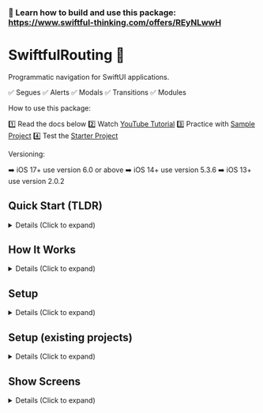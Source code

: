 ### 🚀 Learn how to build and use this package: https://www.swiftful-thinking.com/offers/REyNLwwH


# SwiftfulRouting 🤙

Programmatic navigation for SwiftUI applications.

✅ Segues
✅ Alerts
✅ Modals
✅ Transitions
✅ Modules

How to use this package:

1️⃣ Read the docs below
2️⃣ Watch [YouTube Tutorial](https://www.youtube.com/watch?v=zKfhv-Yds4g&list=PLwvDm4VfkdphPRGbtiY-X3IZsUXFi6595&index=6)
3️⃣ Practice with [Sample Project](https://github.com/SwiftfulThinking/SwiftfulRoutingExample)
4️⃣ Test the [Starter Project](https://github.com/SwiftfulThinking/SwiftfulStarterProject)


Versioning:

➡️ iOS 17+ use version 6.0 or above
➡️ iOS 14+ use version 5.3.6
➡️ iOS 13+ use version 2.0.2

## Quick Start (TLDR)

<details>
<summary> Details (Click to expand) </summary>
<br>

Use a `RouterView` to replace `NavigationStack` in your SwiftUI code.

```swift
// Before SwiftfulRouting
NavigationStack {
  MyView()
    .navigationDestination()
    .sheet()
    .fullScreenCover()
    .alert()
}

// With SwiftfulRouting
RouterView { _ in
  MyView()
}
```

Use a `router` to perform actions.

```swift
struct MyView: View {
    
    @Environment(\.router) var router
    
    var body: some View {
        Text("Hello, world!")
            .onTapGesture {
                router.showScreen { _ in 
                    AnotherView()
                }
            }
    }
}
```

All available methods in `router` are in `AnyRouter.swift`. Examples:

```swift
router.showScreen...
router.showAlert...
router.showModal...
router.showTransition...
router.showModule...
router.dismissScreen...
router.dismissAlert...
router.dismissModal...
router.dismissTransition...
router.dismissModule...
```

</details>


## How It Works

<details>
<summary> Details (Click to expand) </summary>
<br>

As you segue to a new screen, the framework adds a set view modifiers to the root of the destination View that will support all potential navigation routes. This allows declarative code to behave as programmatic code, since the view modifiers are connected in advance. Screen destinations are erased to generic types, allowing the developer to determine the destination at the time of execution. 


Version 6.0 adds many new features to the framework by implementing an internal `RouterViewModel` across the screen heirarchy that allows and screen's `router` to perform actions that affect the entire heirarchy. The technical solution was to introduce `[AnyDestinationStack]` which is a single array that holds bindings for all active segues in the heirarchy. 

```
// Example of what an [AnyDestinationStack] might look like:

 [
    [.fullScreenCover]
    [.push, .push, .push, .push]
    [.sheet]
    []
 ]
```

In addition to adding a `router` to the Environment, every segue immedaitely returns a `router` in the View's closure. This allows the developer to have access to the screen's routing methods before the screen is created. Leave fully decouples routing logic from the View layer and is perfect for more complex app architectures, such as MVVM or VIPER.

```swift
RouterView { router in
  MyView(router: router)
}
```

</details>

## Setup

<details>
<summary> Details (Click to expand) </summary>
<br>
Add the package to your Xcode project.

```
https://github.com/SwiftfulThinking/SwiftfulRouting.git
```

Import the package.

```swift
import SwiftfulRouting
```

Add a `RouterView` at the top of your view heirarchy. A `RouterView` will embed your view into a NavigationStack and add modifiers to support all potential segues. This would **replace** an existing `NavigationStack` in your code.

Use a `RouterView` to replace `NavigationStack` in your SwiftUI code.

```swift
// Before SwiftfulRouting
NavigationStack {
  MyView()
    .navigationDestination()
    .sheet()
    .fullScreenCover()
    .alert()
}

// With SwiftfulRouting
RouterView { _ in
  MyView()
}
```

All child views have access to a `Router` in the `Environment`.

```swift
@Environment(\.router) var router
    
var body: some View {
     Text("Hello, world!")
          .onTapGesture {
               router.showScreen(.push) { _ in
                    Text("Another screen!")
               }
          }
     }
}
```

Instead of relying on the `Environment`, you can also pass the `router` directly into the child views.

```swift
RouterView { router in
    MyView(router: router)
}
```

You can also use the returned `router` directly. A new `router` is created and added to the view heirarchy after each segue and are therefore unique to each screen. In the below example, the tap gesture on "View3" could call `dismissScreen()` from `router2` or `router3`, which would have different behaviors. This is done on purpose and is further explained in the docs below!

```swift
RouterView { router1 in
    Text("View 1")
        .onTapGesture {
            router1.showScreen(.push) { router2 in
                Text("View 2")
                    .onTapGesture {
                        router2.showScreen(.push) { router3 in
                            Text("View3")
                                .onTapGesture {
                                    router3.dismissScreen() // Dismiss View3
                                    router2.dismissScreen() // Dismiss View2 and View 3
                                }
                        }
                    }
               }
          }
}
```

Refer to [AnyRouter.swift](https://github.com/SwiftfulThinking/SwiftfulRouting/blob/main/Sources/SwiftfulRouting/Core/AnyRouter.swift) to see all accessible methods.

</details>

## Setup (existing projects) 

<details>
<summary> Details (Click to expand) </summary>
<br>
    
In order to enter the framework's view heirarchy, you must wrap your content in a `RouterView`, which will add a `NavigationStack` by default.

Most apps should replace their existing `NavigationStack` with a `RouterView`, however, if you cannot remove it, you can add a `RouterView` but initialize it without a `NavigationStack`.

The framework uses the native SwiftUI navigation bar, so all related modifiers will still work.

```swift
RouterView(addNavigationView: false) { router in
   MyView()
        .navigationBarHidden(true)
        .toolbar {
        }
}
```

</details>

## Show Screens

<details>
<summary> Details (Click to expand) </summary>
<br>

Router supports all native SwiftUI segues.

```swift
// Navigation destination
router.showScreen(.push) { _ in
     Text("View2")
}

// Sheet
router.showScreen(.sheet) { _ in
     Text("View2")
}

// FullScreenCover
router.showScreen(.fullScreenCover) { _ in
     Text("View2")
}
```

Segue methods also accept `AnyDestination` as a convenience.

```swift
let screen = AnyDestination(segue: .push, destination: { router in
    Text("Hello, world!")
})
                                    
router.showScreen(screen)
```

Segue to multiple screens at once. This will immediately trigger each screen in order, ending with the last screen displayed.

```swift
let screen1 = AnyDestination(segue: .push, destination: { router in
    Text("Hello, world!")
})
let screen2 = AnyDestination(segue: .sheet, destination: { router in
    Text("Another screen!")
})
let screen3 = AnyDestination(segue: .push, destination: { router in
    Text("Third screen!")
})
                                    
router.showScreens(destinations: [screen1, screen2, screen3])
```

Use `.sheetConfig()` or `.fullScreenCoverConfig()` to for resizable sheets and backgrounds in new Environments.

```swift
let config = ResizableSheetConfig(
    detents: [.medium, .large],
    dragIndicator: .visible
)

router.showScreen(.sheetConfig(config: config)) { _ in
    Text("Screen2")
}
```

```swift
let config = FullScreenCoverConfig(
    background: .clear
)
            
router.showScreen(.fullScreenCoverConfig(config: config)) { _ in
    Text("Screen2")
}
```

All segues have an `onDismiss` method.

```swift
router.showScreen(.push, onDismiss: {
     // dismiss action
}, destination: { _ in
     Text("Hello, world!")
})
```

Fully customize each segue!

```swift
let screen = AnyDestination(
    id: "profile_screen", // id of screen (used for analytics)
    segue: .fullScreenCover, // segue option
    location: .insert, // where to add screen within the view heirarchy
    animates: true, // animate the segue
    transitionBehavior: .keepPrevious, // transition behavior (only relevant for showTransition methods)
    onDismiss: {
        // Do something when screen dismisses
    },
    destination: { _ in
        Text("ProfileView")
    }
)
```

Additional convenience methods:

```swift
router.showSafari {
     URL(string: "https://www.apple.com")
}
```


## Dismiss Screens

<details>
<summary> Details (Click to expand) </summary>
<br>

Dismiss one screen.

```swift
router.dismissScreen()
```

You can also use the native SwiftUI method. 

```swift
@Environment(\.dismiss) var dismiss
```

Dismiss screen at id.

```swift
router.dismissScreen(id: "x")
```

Dismiss screens back to, but not including, id.

```swift
router.dismissScreen(upToScreenId: "x")
```

Dismiss a specific number of screens.

```swift
router.dismissScreens(count: 2)
```

Dismiss all .push segues on the NavigationStack of the current screen.

```swift
router.dismissPushStack()
```

Dismiss screen environment (ie. the closest .sheet or .fullScreenCover to this screen).

```swift
router.dismissEnvironment()
```

Dismiss the last screen in the screen heirarchy.

```swift
router.dismissLastScreen()
```

Dismiss the last push stack in the screen heirarchy.

```swift
router.dismissLastPushStack()
```

Dismiss the last environment in the screen heirarchy.

```swift
router.dismissLastEnvironment()
```

Dismiss all screens in the screen heirarchy.

```swift
router.dismissLastEnvironment()
```

## Screen Queue

<details>
<summary> Details (Click to expand) </summary>
<br>

Add screens to a queue to navigate to them later!

```swift
router.addScreenToQueue(destination: screen1)
router.addScreensToQueue(destinations: [screen1, screen2, screen3])
```

Trigger segue to the first screen in queue, if available.

```swift
// Show next screen if available
router.showNextScreen()

// show next screen, otherwise, throw error
do {
    try router.tryShowNextScreen()
} catch {
    // Do something else
}
```

Remove screens from the queue.

```swift
router.removeScreenFromQueue(id: "x")
router.removeScreensFromQueue(ids: ["x", "y"])
router.removeAllScreensFromQueue()
```

For example, an onboarding flow might have a variable number of screens depending on the user's responses. As the user progresses, add screens to the queue and then the logic within each screen is "try to go to next screen (if available) otherwise dismiss onboarding"

Additional convenience methods:

```swift
// Segue to a the next screen in the queue (if available) otherwise dismiss the screen.
router.showNextScreenOrDismissScreen()

// Segue to a the next screen in the queue (if available) otherwise dismiss environment.
router.showNextScreenOrDismissEnvironment()

// Segue to a the next screen in the queue (if available) otherwise dismiss push stack.
router.showNextScreenOrDismissPushStack()
```

</details>


## Show Alerts

<details>
<summary> Details (Click to expand) </summary>
<br>

Router supports all native SwiftUI alerts.

```swift
// Alert
router.showAlert(.alert, title: "Title goes here", subtitle: "Subtitle goes here!") {
     Button("OK") {

     }
     Button("Cancel") {
                        
     }
}

// Confirmation Dialog
router.showAlert(.confirmationDialog, title: "Title goes here", subtitle: "Subtitle goes here!") {
     Button("A") {
                        
     }
     Button("B") {
                        
     }
     Button("C") {
                        
     }
}
```

Alert methods also accept `AnyAlert` as a convenience.

```swift
let alert = AnyAlert(
    style: .alert,
    location: .currentScreen,
    title: "Title",
    subtitle: nil
)
router.showAlert(alert: alert)
```

Dismiss the alert.

```swift
router.dismissAlert()
router.dismissAllAlerts()
```

Additional convenience methods.

```swift
router.showBasicAlert(text: "Error")
```

</details>

## Show Modals

<details>
<summary> Details (Click to expand) </summary>
<br>

Modals appear on top of the current screen. Router supports an **infinite** number of **simultaneous** modals.

```swift
router.showModal {
    MyModal()
        .frame(width: 300, height: 300)
}
```

Fully customize modal's display.

```swift
router.showModal(
    id: "modal_1", // Id for modal
    transition: .move(edge: .bottom), // AnyTransition
    animation: .smooth, // transition animation
    alignment: .center, // Alignment within screen
    backgroundColor: Color.black.opacity(0.1), // Color behind modal
    backgroundEffect: BackgroundEffect(effect: UIBlurEffect(style: .systemMaterialDark), intensity: 0.1), // Blur effect behind modal
    dismissOnBackgroundTap: true, // Add dismiss tap gesture on background layer
    ignoreSafeArea: true, // Modal will safe area
    onDismiss: {
        // Do something when modal is dismissed
    },
    destination: {
        MyModal()
    }
)
```

Modal methods also accept `AnyModal` as a convenience.

```
let modal = AnyModal {
    MyModal()
}

router.showModal(modal: modal)
```

Trigger multiple modals at the same time.

```swift
router.showModals(modals: [modal1, modal2])
```

Dismiss the last modal displayed.

```swift
router.dismissModal()
```

Dismiss modal by id.

```swift
router.dismissModal(id: "modal_1")
```

Dismiss modals above, but not including, id.

```swift
router.dismissModals(upToModalId: "modal_1")
```

Dismiss specific number of modals.

```swift
router.dismissModals(count: 2)
```

Dismiss all modals.

```swift
router.dismissAllModals()
```

Additional convenience methods:

```swift
router.showBasicModal {
     Rectangle()
        .frame(width: 200, height: 200)
}
```

```swift
router.showBottomModal {
     Rectangle()
        .frame(width: 200, height: 200)
}
```

</details>

## Show Transitions

<details>
<summary> Details (Click to expand) </summary>
<br>

Transitions change the current screen WITHOUT performing a full segue.

Transitions are NOT segues!

Transitions are similar to using an "if-else" statement to switch between views.

```swift
router.showTransition { router in
    MyView()
}
```

**Important:** When showing a new screen via `showScreen` there is a parameter `transitionBehavior`. This will determine the UI behavior of any `showTransition` on the resulting screen.

Set `transitionBehavior` to `.keepPrevious` to keep previous screens in memory. This will transition new screens ON TOP of each other.

Set `transitionBehavior` to `.removePrevious` to remove previous screens from memory. This will transition a new screen on, while transitioning the old screen off.

```swift
router.showScreen(transitionBehavior: .removePrevious) { _ in
    MyView()
}
```

Transition methods also accept `AnyTransitionDestination` as a convenience.

```swift
let screen = AnyTransitionDestination { _ in
    MyView()
}

router.showTransition(transition: screen)
```

Add multiple transitions on the screen and display the last one on top.

```swift
router.showTransitions(transitions: [screen1, screen2, screen3])
```

Fully customize transition's display.

```swift
let transition = AnyTransitionDestination(
    id: "transition_1", // Id for the screen
    transition: .trailing, // Transition edge
    allowsSwipeBack: true, // Add a swipe back gesture to the screen's edge
    onDismiss: {
        // Do something when transition dismisses
    },
    destination: { router in
        MyView()
    }
)
```

Dismiss the last transition displayed.

```swift
router.dismissTransition()
```

Dismiss transition by id.

```swift
router.dismissTransition(id: "transition_1")
```

Dismiss transitions above, but not including, id.

```swift
router.dismissTransitions(upToId: "transition_1")
```

Dismiss specific number of transitions.

```swift
router.dismissTransitions(count: 2)
```

Dismiss all transitions.

```swift
router.dismissAllTransitions()
```

Additional convenience methods:

```swift
// Dismiss transition (if there is one) otherwise dismiss screen.
router.dismissTransitionOrDismissScreen()
```

</details>

## Transition Queue

<details>
<summary> Details (Click to expand) </summary>
<br>

Add transitions to a queue to trigger them later!

```swift
router.addTransitionToQueue(transition: screen1)
router.addTransitionsToQueue(transitions: [screen1, screen2, screen3])
```

Trigger transition to the first in queue, if available.

```swift
// Show next transition if available
router.showNextTransition()

// show next transition, otherwise, throw error
do {
    try router.tryShowNextTransition()
} catch {
    // Do something else
}
```

Remove transitinos from the queue.

```swift
router.removeTransitionFromQueue(id: "x")
router.removeTransitionsFromQueue(ids: ["x", "y"])
router.removeAllTransitionsFromQueue()
```

For example, an onboarding flow might have a variable number of screens depending on the user's responses. As the user progresses, add screens to the queue and then the logic within each screen is "try to go to next screen (if available) otherwise dismiss onboarding"

Additional convenience methods:

```swift
// Trigger next transition or trigger next screen or dismiss screen.
router.showNextTransitionOrNextScreenOrDismissScreen()
```

</details>

## Show Modules

<details>
<summary> Details (Click to expand) </summary>
<br>

Modules swap the ENTIRE view heirarchy and replace the existing `RouterView` with a new one.

```swift
router.showModule { router in
    MyView()
}
```

**Important:** Module support is NOT automatically included within `RouterView`. You must enable it by setting `addModuleSupport` to `true`. This is done on purpose, in case there are multiple `RouterView` in the same heirarchy.

```swift
router.showScreen(addModuleSupport: true) { _ in
    MyView()
}
```

Module methods also accept `AnyTransitionDestination` as a convenience.

```swift
let screen = AnyTransitionDestination { _ in
    MyView()
}

router.showModule(module: screen)
```

The user's last module is saved in UserDefaults and can be used to restore the app's state across sessions.

```swift
@State private var lastModuleId = UserDefaults.lastModuleId

var body: some Scene {
    WindowGroup {
        if lastModuleId == "onboarding" {
            RouterView(id: "onboarding", addModuleSupport: true) { router in
                OnboardingView()
            }
        } else {
            RouterView(id: "home", addModuleSupport: true) { router in
                HomeView()
            }
        }
    }
}
```

Add multiple modules to the heirarchy and display the last one.

```swift
router.showModules(modules: [module1, module2, module3])
```

Fully customize module's display.

```swift
let module = AnyTransitionDestination(
    id: "module_1", // Id for the screen
    transition: .trailing, // Transition edge
    allowsSwipeBack: true, // Add a swipe back gesture to the screen's edge
    onDismiss: {
        // Do something when transition dismisses
    },
    destination: { router in
        MyView()
    }
)
```

**Note:** You can dismiss modules, although it is easier to use `showModule` to display the previous module again. 

Dismiss the last module displayed.

```swift
router.dismissModule()
```

Dismiss module by id.

```swift
router.dismissModule(id: "module_1")
```

Dismiss modules above, but not including, id.

```swift
router.dismissModules(upToId: "module_1")
```

Dismiss specific number of modules.

```swift
router.dismissModules(count: 2)
```

Dismiss all modules.

```swift
router.dismissAllModules()
```

</details>

## Logging, analytics & debugging

<details>
<summary> Details (Click to expand) </summary>
<br>

Built-in logging that can be used for debugging and analytics.

```swift
// Set log level using internal logger:

SwiftfulRoutingLogger.enableLogging(level: .analytic, printParameters: true)
```

Add your own implementation to handle unique events in your app.
```swift
struct MyLogger: RoutingLogger {
    
    func trackEvent(event: any RoutingLogEvent) {
        let name = event.eventName
        let params = event.parameters
        
        switch event.type {
        case .info:
            break
        case .analytic:
            break
        case .warning:
            break
        case .severe:
            break
        }
    }
}

SwiftfulRoutingLogger.enableLogging(logger: MyLogger())
```        

Or use [SwiftfulLogging](https://github.com/SwiftfulThinking/SwiftfulLogging) directly.

```swift
let logManager = LogManager(services: [
    ConsoleService(printParameters: true),
    FirebaseCrashlyticsService(),
    MixpanelService()
])

SwiftfulRoutingLogger.enableLogging(logger: logManager)
```

Additional values to look into the underlying view heirarchy. 

```swift

// Active screen stacks in the heirarchy
router.activeScreens

// Active screen queue
router.activeScreenQueue

// Has at least 1 screen in queue
router.hasScreenInQueue

// Active alert
router.activeAlert

// Has alert displayed
router.hasActiveAlert

// Active modals on screen
router.activeModals

// Has at least 1 modal displayed
router.hasActiveModal

// Active transitions on screen
router.activeTransitions

// Has at least 1 active transtion
router.hasActiveTransition

// Active transition queue
router.activeTransitionQueue

// Has at least 1 transition in queue
router.hasTransitionInQueue

// Active modules
router.activeModules
```

</details>

## Contribute

<details>
<summary> Details (Click to expand) </summary>
<br>

Community contributions are encouraged! Please ensure that your code adheres to the project's existing coding style and structure. Most new features are likely to be derivatives of existing features, so many of the existing ViewModifiers and Bindings should be reused.

- [Open an issue](https://github.com/SwiftfulThinking/SwiftfulRouting/issues) for issues with the existing codebase.
- [Open a discussion](https://github.com/SwiftfulThinking/SwiftfulRouting/discussions) for new feature requests.
- [Submit a pull request](https://github.com/SwiftfulThinking/SwiftfulRouting/pulls) when the feature is ready.

Upcoming features:

- [ ] Internalize tabbar support
- [ ] Add Module queue
- [ ] Add Module tests
- [ ] Add Modal queue
- [ ] Add remove(count:) to all queues
- [ ] Add support for showing in-app web browser
- [ ] Add supprot for opening other apps (email, etc.)

</details>
